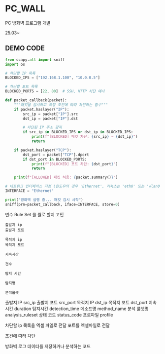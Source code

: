 # PC_WALL
PC 방화벽 프로그램 개발

25.03~

## DEMO CODE
```python
from scapy.all import sniff
import os

# 차단할 IP 목록
BLOCKED_IPS = ["192.168.1.100", "10.0.0.5"]

# 차단할 포트 목록
BLOCKED_PORTS = [22, 80]  # SSH, HTTP 차단 예시

def packet_callback(packet):
    """패킷을 감시하고 특정 조건에 따라 차단하는 함수"""
    if packet.haslayer("IP"):
        src_ip = packet["IP"].src
        dst_ip = packet["IP"].dst

        # 차단된 IP 주소 감지
        if src_ip in BLOCKED_IPS or dst_ip in BLOCKED_IPS:
            print(f"[BLOCKED] 패킷 차단: {src_ip} → {dst_ip}")
            return

    if packet.haslayer("TCP"):
        dst_port = packet["TCP"].dport
        if dst_port in BLOCKED_PORTS:
            print(f"[BLOCKED] 포트 차단: {dst_port}")
            return

    print(f"[ALLOWED] 패킷 허용: {packet.summary()}")

# 네트워크 인터페이스 지정 (윈도우의 경우 'Ethernet', 리눅스는 'eth0' 또는 'wlan0' 등)
INTERFACE = "Ethernet"  

print("방화벽 실행 중... 패킷 감시 시작")
sniff(prn=packet_callback, iface=INTERFACE, store=0)
```

변수 Rule Set 를 뭘로 할지 고민
```
출발지 ip
출발지 포트

목적지 ip
목적지 포트

지속시간

건수

탐지 시간

탐지명

분석룰셋
```
출발지 IP	src_ip
출발지 포트	src_port
목적지 IP	dst_ip
목적지 포트	dst_port
지속시간	duration
탐지시간	detection_time
메소드명	method_name
분석 룰셋명	analysis_ruleset
상태 코드	status_code
프로파일	profile

차단할 ip 목록을 엑셀 파일로 전달
포트를 엑셀파일로 전달

조건에 따라 차단

방화벽 로그 데이터를 저장하거나 분석하는 코드
